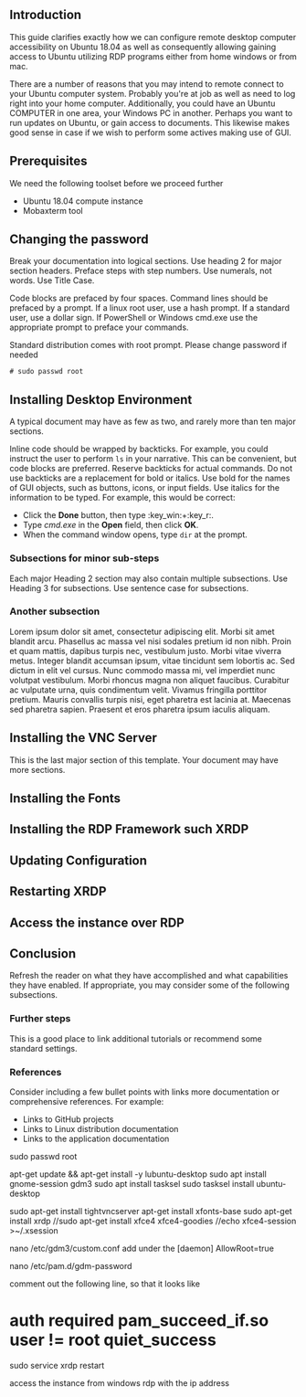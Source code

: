
## Introduction

This guide clarifies exactly how we can configure remote desktop computer accessibility on Ubuntu 18.04 as well as consequently allowing gaining access to Ubuntu utilizing RDP programs either from home windows or from mac. 

There are a number of reasons that you may intend to remote connect to your Ubuntu computer system. Probably you're at job as well as need to log right into your home computer. Additionally, you could have an Ubuntu COMPUTER in one area, your Windows PC in another. Perhaps you want to run updates on Ubuntu, or gain access to documents. This likewise makes good sense in case if we wish to perform some actives making use of GUI. 

## Prerequisites

We need the following toolset before we proceed further

* Ubuntu 18.04 compute instance
* Mobaxterm tool

## Changing the password

Break your documentation into logical sections. Use heading 2 for major section headers. Preface steps with step numbers. Use numerals, not words. Use Title Case.

Code blocks are prefaced by four spaces. Command lines should be prefaced by a prompt. If a linux root user, use a hash prompt. If a standard user, use a dollar sign. If PowerShell or Windows cmd.exe use the appropriate prompt to preface your commands.

Standard distribution comes with root prompt. Please change password if needed

    # sudo passwd root



## Installing Desktop Environment

A typical document may have as few as two, and rarely more than ten major sections.

Inline code should be wrapped by backticks. For example, you could instruct the user to perform `ls` in your narrative. This can be convenient, but code blocks are preferred. Reserve backticks for actual commands. Do not use backticks are a replacement for bold or italics. Use bold for the names of GUI objects, such as buttons, icons, or input fields. Use italics for the information to be typed. For example, this would be correct:

* Click the **Done** button, then type :key_win:+:key_r:.
* Type _cmd.exe_ in the **Open** field, then click **OK**.
* When the command window opens, type `dir` at the prompt.

### Subsections for minor sub-steps

Each major Heading 2 section may also contain multiple subsections. Use Heading 3 for subsections. Use sentence case for subsections.

### Another subsection

Lorem ipsum dolor sit amet, consectetur adipiscing elit. Morbi sit amet blandit arcu. Phasellus ac massa vel nisi sodales pretium id non nibh. Proin et quam mattis, dapibus turpis nec, vestibulum justo. Morbi vitae viverra metus. Integer blandit accumsan ipsum, vitae tincidunt sem lobortis ac. Sed dictum in elit vel cursus. Nunc commodo massa mi, vel imperdiet nunc volutpat vestibulum. Morbi rhoncus magna non aliquet faucibus. Curabitur ac vulputate urna, quis condimentum velit. Vivamus fringilla porttitor pretium. Mauris convallis turpis nisi, eget pharetra est lacinia at. Maecenas sed pharetra sapien. Praesent et eros pharetra ipsum iaculis aliquam.

## Installing the VNC Server

This is the last major section of this template. Your document may have more sections.

## Installing the Fonts
## Installing the RDP Framework such XRDP
## Updating Configuration
## Restarting XRDP
## Access the instance over RDP

## Conclusion

Refresh the reader on what they have accomplished and what capabilities they have enabled. If appropriate, you may consider some of the following subsections.

### Further steps

This is a good place to link additional tutorials or recommend some standard settings.

### References

Consider including a few bullet points with links more documentation or comprehensive references. For example:

* Links to GitHub projects
* Links to Linux distribution documentation
* Links to the application documentation

sudo passwd root

apt-get update && apt-get install -y lubuntu-desktop
sudo apt install gnome-session gdm3
sudo apt install tasksel
sudo tasksel install ubuntu-desktop

sudo apt-get install tightvncserver
apt-get install xfonts-base
sudo apt-get install xrdp
//sudo apt-get install xfce4 xfce4-goodies
//echo xfce4-session >~/.xsession

nano /etc/gdm3/custom.conf
add under the [daemon] AllowRoot=true

nano /etc/pam.d/gdm-password

comment out the following line, so that it looks like
# auth required pam_succeed_if.so user != root quiet_success

sudo service xrdp restart





access the instance from windows rdp with the ip address
